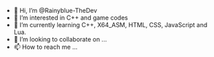- 👋 Hi, I’m @Rainyblue-TheDev
- 👀 I’m interested in C++ and game codes
- 🌱 I’m currently learning C++, X64_ASM, HTML, CSS, JavaScript and Lua.
- 💞️ I’m looking to collaborate on ...
- 📫 How to reach me ...

<!---
Rainyblue-TheDev/Rainyblue-TheDev is a ✨ special ✨ repository because its `README.md` (this file) appears on your GitHub profile.
You can click the Preview link to take a look at your changes.
--->
